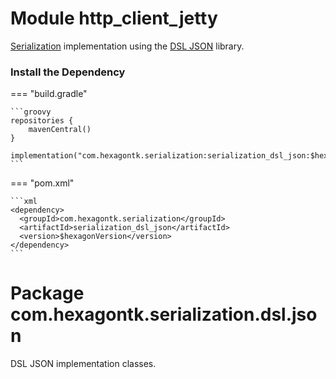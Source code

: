 
# Module http_client_jetty
[Serialization] implementation using the [DSL JSON] library.

[Serialization]: serialization.md
[DSL JSON]: https://github.com/ngs-doo/dsl-json

### Install the Dependency

=== "build.gradle"

    ```groovy
    repositories {
        mavenCentral()
    }

    implementation("com.hexagontk.serialization:serialization_dsl_json:$hexagonVersion")
    ```

=== "pom.xml"

    ```xml
    <dependency>
      <groupId>com.hexagontk.serialization</groupId>
      <artifactId>serialization_dsl_json</artifactId>
      <version>$hexagonVersion</version>
    </dependency>
    ```

# Package com.hexagontk.serialization.dsl.json
DSL JSON implementation classes.
